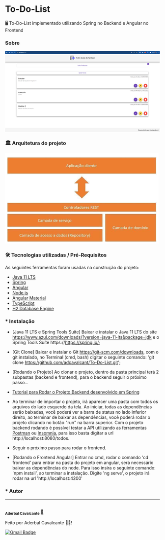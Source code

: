 # To-Do-List
🖥 To-Do-List implementado utilizando Spring no Backend e Angular no Frontend

### Sobre
![print-todo](https://github.com/adcavalcant/To-Do-List/blob/master/frontend/src/assets/img/print-todo.png)

### 🏛️ Arquitetura do projeto
![arquitetura](https://github.com/adcavalcant/To-Do-List/blob/master/arquitetura-projeto.png)

### 🛠 Tecnologias utilizadas / Pré-Requisitos

As seguintes ferramentas foram usadas na construção do projeto:
- [Java 11 LTS](https://www.azul.com/downloads/?version=java-11-lts&package=jdk)
- [Spring](https://spring.io/)
- [Angular](https://angular.io/)
- [Node.js](https://nodejs.org/en/)
- [Angular Material](https://material.angular.io/)
- [TypeScript](https://www.typescriptlang.org/)
- [H2 Database Engine](https://www.h2database.com/html/main.html)


### * Instalação 

- [Java 11 LTS e Spring Tools Suíte]
    Baixar e instalar o Java 11 LTS do site https://www.azul.com/downloads/?version=java-11-lts&package=jdk e o Spring Tools Suíte https://https://spring.io/;
    
- [Git Clone] 
    Baixar e instalar o Git https://git-scm.com/downloads, com o git instalado, no Terminal (cmd, bash) digitar o seguinte comando: 'git clone https://github.com/adcavalcant/To-Do-List.git';
    
- [Rodando o Projeto]
    Ao clonar o projeto, dentro da pasta principal terá 2 subpastas (backend e frontend), para o backend seguir o próximo passo...
    
- [Tutorial para Rodar o Projeto Backend desenvolvido em Spring](https://pt.stackoverflow.com/questions/381296/como-versionar-projeto-spring-boot)  

- Ao terminar de importar o projeto, irá aparecer uma pasta com todos os arquivos do lado esquerdo da tela. Ao iniciar, todas as dependências serão baixadas, você poderá ver a barra de status no lado inferior direito, ao terminar de baixar as dependências, você poderá rodar o projeto clicando no botão "run" na barra superior. Com o projeto backend rodando é possível testar a API utilizando as ferramentas [Postman](https://www.postman.com/) ou [Insomnia](https://insomnia.rest/download), para isso basta digitar a url http://localhost:8080/todos. 

- Seguir o próximo passo para rodar o frontend.

- [Rodando o Frontend Angular]
    Entrar no cmd, rodar o comando 'cd frontend' para entrar na pasta do projeto em angular, será necessário baixar as dependências do node. Para isso insira o seguinte comando: 'npm install', ao terminar a instalação. Digite 'ng serve', o projeto irá rodar na url 'http://localhost:4200'

### * Autor
---

<a href="https://github.com/adcavalcant">
 <img style="border-radius: 50%;" src="https://avatars.githubusercontent.com/u/51065082?s=400&u=49e6a075871d828b91a9e3b10635dff4bab28354&v=4" width="100px;" alt=""/>
 <br />
 <sub><b>Aderbal Cavalcante</b></sub></a> <a href="https://github.com/adcavalcant" title="Rocketseat">🚀</a>


Feito por Aderbal Cavalcante 👋🏽!

[![Gmail Badge](https://img.shields.io/badge/-aderc19@gmail.com-c14438?style=flat-square&logo=Gmail&logoColor=white&link=mailto:aderc19@gmail.com)](mailto:aderc19@gmail.com)
